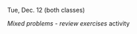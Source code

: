 
<div class="recitation">

<div class="column_date">


Tue, Dec. 12 (both classes)
</div>

<div class="column_materials">
<p markdown="block">


_Mixed problems - review exercises_ activity

<!--
[_Mixed problems - review exercises_ activity]() 
-->

<br>


</p>
</div>
    
</div>
